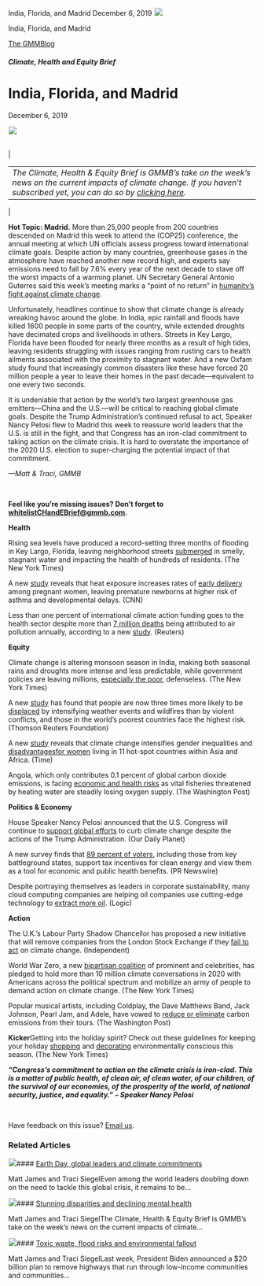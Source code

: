 



India, Florida, and Madrid
December 6, 2019
![](data:image/gif;base64,R0lGODlhAQABAAAAACH5BAEKAAEALAAAAAABAAEAAAICTAEAOw==)![](https://www.gmmb.com/wp-content/uploads/2020/11/12_06_2019.png)



India, Florida, and Madrid





 [The GMMBlog](/blog/)



##### Climate, Health and Equity Brief

 India, Florida, and Madrid
==========================


December 6, 2019



![](data:image/gif;base64,R0lGODlhAQABAAAAACH5BAEKAAEALAAAAAABAAEAAAICTAEAOw==)![](https://www.gmmb.com/wp-content/uploads/2020/11/12_06_2019-552x552.png) 




|  |  |
| --- | --- |
| 

|  |
| --- |
| *The Climate, Health & Equity Brief is GMMB’s take on the week’s news on the current impacts of climate change. If you haven’t subscribed yet, you can do so by [clicking here](https://mailchimp.us4.list-manage.com/subscribe?u=f2f8c4bdabe1a2a83f914e813&id=4a13a601e2).* |

 |


**Hot Topic: Madrid.** More than 25,000 people from 200 countries descended on Madrid this week to attend the (COP25) conference, the annual meeting at which UN officials assess progress toward international climate goals. Despite action by many countries, greenhouse gases in the atmosphere have reached another new record high, and experts say emissions need to fall by 7.6% every year of the next decade to stave off the worst impacts of a warming planet. UN Secretary General Antonio Guterres said this week’s meeting marks a “point of no return” in [humanity’s fight against climate change](https://urldefense.proofpoint.com/v2/url?u=https-3A__mailchimp.us4.list-2Dmanage.com_track_click-3Fu-3Df2f8c4bdabe1a2a83f914e813-26id-3D77a73718a0-26e-3D2296e2a9d5&d=DwMFaQ&c=9wxE0DgWbPxd1HCzjwN8Eaww1--ViDajIU4RXCxgSXE&r=8nm9-leltRyxR1qpBpdnAChPxMCLHO1o-SP2jD8MkRQ&m=HFZWyFfeRPvBzLM_6Vt7HVtmKebUl_XUBxx0vttfPrI&s=NoLkgVwXrvnA86MjggP6ko_OmDlANv3BELxgYVZrLjY&e=).


Unfortunately, headlines continue to show that climate change is already wreaking havoc around the globe. In India, epic rainfall and floods have killed 1600 people in some parts of the country, while extended droughts have decimated crops and livelihoods in others. Streets in Key Largo, Florida have been flooded for nearly three months as a result of high tides, leaving residents struggling with issues ranging from rusting cars to health ailments associated with the proximity to stagnant water. And a new Oxfam study found that increasingly common disasters like these have forced 20 million people a year to leave their homes in the past decade—equivalent to one every two seconds.


It is undeniable that action by the world’s two largest greenhouse gas emitters—China and the U.S.—will be critical to reaching global climate goals. Despite the Trump Administration’s continued refusal to act, Speaker Nancy Pelosi flew to Madrid this week to reassure world leaders that the U.S. is still in the fight, and that Congress has an iron-clad commitment to taking action on the climate crisis. It is hard to overstate the importance of the 2020 U.S. election to super-charging the potential impact of that commitment.


*—Matt & Traci, GMMB*


 


**Feel like you’re missing issues? Don’t forget to** [**whitelist**](https://urldefense.proofpoint.com/v2/url?u=https-3A__mailchimp.us4.list-2Dmanage.com_track_click-3Fu-3Df2f8c4bdabe1a2a83f914e813-26id-3D8a7e7a067c-26e-3D2296e2a9d5&d=DwMFaQ&c=9wxE0DgWbPxd1HCzjwN8Eaww1--ViDajIU4RXCxgSXE&r=8nm9-leltRyxR1qpBpdnAChPxMCLHO1o-SP2jD8MkRQ&m=HFZWyFfeRPvBzLM_6Vt7HVtmKebUl_XUBxx0vttfPrI&s=2WW9cBOW2Bufa0YarVDSLKQjU__6IhXyyMWOjsJ5BbA&e=)**[CHandEBrief@gmmb.com](mailto:CHandEBrief@gmmb.com).**


**Health**  

Rising sea levels have produced a record-setting three months of flooding in Key Largo, Florida, leaving neighborhood streets [submerged](https://urldefense.proofpoint.com/v2/url?u=https-3A__mailchimp.us4.list-2Dmanage.com_track_click-3Fu-3Df2f8c4bdabe1a2a83f914e813-26id-3D7203acb756-26e-3D2296e2a9d5&d=DwMFaQ&c=9wxE0DgWbPxd1HCzjwN8Eaww1--ViDajIU4RXCxgSXE&r=8nm9-leltRyxR1qpBpdnAChPxMCLHO1o-SP2jD8MkRQ&m=HFZWyFfeRPvBzLM_6Vt7HVtmKebUl_XUBxx0vttfPrI&s=13l3QDKlRsHlv4uJ86cbqrQe4Ln_OYHv-fKAJBsJmgs&e=) in smelly, stagnant water and impacting the health of hundreds of residents. (The New York Times)


A new [study](https://urldefense.proofpoint.com/v2/url?u=https-3A__mailchimp.us4.list-2Dmanage.com_track_click-3Fu-3Df2f8c4bdabe1a2a83f914e813-26id-3Da19859acda-26e-3D2296e2a9d5&d=DwMFaQ&c=9wxE0DgWbPxd1HCzjwN8Eaww1--ViDajIU4RXCxgSXE&r=8nm9-leltRyxR1qpBpdnAChPxMCLHO1o-SP2jD8MkRQ&m=HFZWyFfeRPvBzLM_6Vt7HVtmKebUl_XUBxx0vttfPrI&s=CAscVZe4UZ_fugODysJhdY_42_KlPFT_UmcncVbTWNQ&e=) reveals that heat exposure increases rates of [early delivery](https://urldefense.proofpoint.com/v2/url?u=https-3A__mailchimp.us4.list-2Dmanage.com_track_click-3Fu-3Df2f8c4bdabe1a2a83f914e813-26id-3D03a86b0c45-26e-3D2296e2a9d5&d=DwMFaQ&c=9wxE0DgWbPxd1HCzjwN8Eaww1--ViDajIU4RXCxgSXE&r=8nm9-leltRyxR1qpBpdnAChPxMCLHO1o-SP2jD8MkRQ&m=HFZWyFfeRPvBzLM_6Vt7HVtmKebUl_XUBxx0vttfPrI&s=04gv2ojefJxbsGMIrD19riGpP-kNMqWaU_oBMH7S0UI&e=) among pregnant women, leaving premature newborns at higher risk of asthma and developmental delays. (CNN)


Less than one percent of international climate action funding goes to the health sector despite more than [7 million deaths](https://urldefense.proofpoint.com/v2/url?u=https-3A__mailchimp.us4.list-2Dmanage.com_track_click-3Fu-3Df2f8c4bdabe1a2a83f914e813-26id-3D9696ea7280-26e-3D2296e2a9d5&d=DwMFaQ&c=9wxE0DgWbPxd1HCzjwN8Eaww1--ViDajIU4RXCxgSXE&r=8nm9-leltRyxR1qpBpdnAChPxMCLHO1o-SP2jD8MkRQ&m=HFZWyFfeRPvBzLM_6Vt7HVtmKebUl_XUBxx0vttfPrI&s=NqEaIG7EiMejsIhV1LEm-3Yvfi1ELeWJfZqysN2Ulcw&e=) being attributed to air pollution annually, according to a new [study](https://urldefense.proofpoint.com/v2/url?u=https-3A__mailchimp.us4.list-2Dmanage.com_track_click-3Fu-3Df2f8c4bdabe1a2a83f914e813-26id-3De6855fc8cc-26e-3D2296e2a9d5&d=DwMFaQ&c=9wxE0DgWbPxd1HCzjwN8Eaww1--ViDajIU4RXCxgSXE&r=8nm9-leltRyxR1qpBpdnAChPxMCLHO1o-SP2jD8MkRQ&m=HFZWyFfeRPvBzLM_6Vt7HVtmKebUl_XUBxx0vttfPrI&s=G-8XR7G5qE8Hw63tFstkRxwO5qCuAI_ZXI4Lgr6IF6I&e=). (Reuters)


**Equity**  

Climate change is altering monsoon season in India, making both seasonal rains and droughts more intense and less predictable, while government policies are leaving millions, [especially the poor](https://urldefense.proofpoint.com/v2/url?u=https-3A__mailchimp.us4.list-2Dmanage.com_track_click-3Fu-3Df2f8c4bdabe1a2a83f914e813-26id-3D0314191508-26e-3D2296e2a9d5&d=DwMFaQ&c=9wxE0DgWbPxd1HCzjwN8Eaww1--ViDajIU4RXCxgSXE&r=8nm9-leltRyxR1qpBpdnAChPxMCLHO1o-SP2jD8MkRQ&m=HFZWyFfeRPvBzLM_6Vt7HVtmKebUl_XUBxx0vttfPrI&s=Sw1K5udSt5bPZabLtFQX12SuPdGCoqnYT1Y1mF3jR6A&e=), defenseless. (The New York Times)


A new [study](https://urldefense.proofpoint.com/v2/url?u=https-3A__mailchimp.us4.list-2Dmanage.com_track_click-3Fu-3Df2f8c4bdabe1a2a83f914e813-26id-3D6fbeda6eaa-26e-3D2296e2a9d5&d=DwMFaQ&c=9wxE0DgWbPxd1HCzjwN8Eaww1--ViDajIU4RXCxgSXE&r=8nm9-leltRyxR1qpBpdnAChPxMCLHO1o-SP2jD8MkRQ&m=HFZWyFfeRPvBzLM_6Vt7HVtmKebUl_XUBxx0vttfPrI&s=kDQRjUK5imngcYSDHsElBAyqJCOyfhauENQa_2SPs4o&e=) has found that people are now three times more likely to be [displaced](https://urldefense.proofpoint.com/v2/url?u=https-3A__mailchimp.us4.list-2Dmanage.com_track_click-3Fu-3Df2f8c4bdabe1a2a83f914e813-26id-3D5437525f05-26e-3D2296e2a9d5&d=DwMFaQ&c=9wxE0DgWbPxd1HCzjwN8Eaww1--ViDajIU4RXCxgSXE&r=8nm9-leltRyxR1qpBpdnAChPxMCLHO1o-SP2jD8MkRQ&m=HFZWyFfeRPvBzLM_6Vt7HVtmKebUl_XUBxx0vttfPrI&s=WabbjvwLj6FkP20ecpCzrbYL5VYD7_Ics5j7Z2OPAvE&e=) by intensifying weather events and wildfires than by violent conflicts, and those in the world’s poorest countries face the highest risk. (Thomson Reuters Foundation)


A new [study](https://urldefense.proofpoint.com/v2/url?u=https-3A__mailchimp.us4.list-2Dmanage.com_track_click-3Fu-3Df2f8c4bdabe1a2a83f914e813-26id-3D4fa7671139-26e-3D2296e2a9d5&d=DwMFaQ&c=9wxE0DgWbPxd1HCzjwN8Eaww1--ViDajIU4RXCxgSXE&r=8nm9-leltRyxR1qpBpdnAChPxMCLHO1o-SP2jD8MkRQ&m=HFZWyFfeRPvBzLM_6Vt7HVtmKebUl_XUBxx0vttfPrI&s=4lvKY5p3JYkh_lPX53qGJYF48N5bKBZUyyjFF1tGTX4&e=) reveals that climate change intensifies gender inequalities and [disadvantages](https://urldefense.proofpoint.com/v2/url?u=https-3A__mailchimp.us4.list-2Dmanage.com_track_click-3Fu-3Df2f8c4bdabe1a2a83f914e813-26id-3De930a6c8af-26e-3D2296e2a9d5&d=DwMFaQ&c=9wxE0DgWbPxd1HCzjwN8Eaww1--ViDajIU4RXCxgSXE&r=8nm9-leltRyxR1qpBpdnAChPxMCLHO1o-SP2jD8MkRQ&m=HFZWyFfeRPvBzLM_6Vt7HVtmKebUl_XUBxx0vttfPrI&s=loj8ceIlmmTOn-WYoRTmFqMxf8VNYl4eLxoa8YkSppw&e=)[for women](https://urldefense.proofpoint.com/v2/url?u=https-3A__mailchimp.us4.list-2Dmanage.com_track_click-3Fu-3Df2f8c4bdabe1a2a83f914e813-26id-3D990d176ce1-26e-3D2296e2a9d5&d=DwMFaQ&c=9wxE0DgWbPxd1HCzjwN8Eaww1--ViDajIU4RXCxgSXE&r=8nm9-leltRyxR1qpBpdnAChPxMCLHO1o-SP2jD8MkRQ&m=HFZWyFfeRPvBzLM_6Vt7HVtmKebUl_XUBxx0vttfPrI&s=Fxza-nbk7eqCrSviJmSapwxCXh29wPnN3WjNsH7Mp-0&e=) living in 11 hot-spot countries within Asia and Africa. (Time)


Angola, which only contributes 0.1 percent of global carbon dioxide emissions, is facing [economic and health risks](https://urldefense.proofpoint.com/v2/url?u=https-3A__mailchimp.us4.list-2Dmanage.com_track_click-3Fu-3Df2f8c4bdabe1a2a83f914e813-26id-3Df364ea72b1-26e-3D2296e2a9d5&d=DwMFaQ&c=9wxE0DgWbPxd1HCzjwN8Eaww1--ViDajIU4RXCxgSXE&r=8nm9-leltRyxR1qpBpdnAChPxMCLHO1o-SP2jD8MkRQ&m=HFZWyFfeRPvBzLM_6Vt7HVtmKebUl_XUBxx0vttfPrI&s=MkD5KptFpHpKJCINrWPqLARJD7mgPfRxmlJsS_5nKJs&e=) as vital fisheries threatened by heating water are steadily losing oxygen supply. (The Washington Post)


**Politics & Economy**  

House Speaker Nancy Pelosi announced that the U.S. Congress will continue to [support global efforts](https://urldefense.proofpoint.com/v2/url?u=https-3A__mailchimp.us4.list-2Dmanage.com_track_click-3Fu-3Df2f8c4bdabe1a2a83f914e813-26id-3D0d0e30556c-26e-3D2296e2a9d5&d=DwMFaQ&c=9wxE0DgWbPxd1HCzjwN8Eaww1--ViDajIU4RXCxgSXE&r=8nm9-leltRyxR1qpBpdnAChPxMCLHO1o-SP2jD8MkRQ&m=HFZWyFfeRPvBzLM_6Vt7HVtmKebUl_XUBxx0vttfPrI&s=DUPL4_A6KtD7FwKixmgTPrfJ0-F0bX8lo1tLUSs_kLk&e=) to curb climate change despite the actions of the Trump Administration. (Our Daily Planet)


A new survey finds that [89 percent of voters](https://urldefense.proofpoint.com/v2/url?u=https-3A__mailchimp.us4.list-2Dmanage.com_track_click-3Fu-3Df2f8c4bdabe1a2a83f914e813-26id-3D73cc27dd9c-26e-3D2296e2a9d5&d=DwMFaQ&c=9wxE0DgWbPxd1HCzjwN8Eaww1--ViDajIU4RXCxgSXE&r=8nm9-leltRyxR1qpBpdnAChPxMCLHO1o-SP2jD8MkRQ&m=HFZWyFfeRPvBzLM_6Vt7HVtmKebUl_XUBxx0vttfPrI&s=c5O2Kd09zMx622olfiSGZ9lHeRLqQwM0iCXBfo6iafQ&e=), including those from key battleground states, support tax incentives for clean energy and view them as a tool for economic and public health benefits. (PR Newswire)


Despite portraying themselves as leaders in corporate sustainability, many cloud computing companies are helping oil companies use cutting-edge technology to [extract more oil](https://urldefense.proofpoint.com/v2/url?u=https-3A__mailchimp.us4.list-2Dmanage.com_track_click-3Fu-3Df2f8c4bdabe1a2a83f914e813-26id-3Dfdd71fb08a-26e-3D2296e2a9d5&d=DwMFaQ&c=9wxE0DgWbPxd1HCzjwN8Eaww1--ViDajIU4RXCxgSXE&r=8nm9-leltRyxR1qpBpdnAChPxMCLHO1o-SP2jD8MkRQ&m=HFZWyFfeRPvBzLM_6Vt7HVtmKebUl_XUBxx0vttfPrI&s=6y1qJZeJe05-hs-kxYVnmjpZKGZiAR5rapWBRdW0C_k&e=). (Logic)


**Action**   

The U.K.’s Labour Party Shadow Chancellor has proposed a new initiative that will remove companies from the London Stock Exchange if they [fail to act](https://urldefense.proofpoint.com/v2/url?u=https-3A__mailchimp.us4.list-2Dmanage.com_track_click-3Fu-3Df2f8c4bdabe1a2a83f914e813-26id-3Db39e3c9b45-26e-3D2296e2a9d5&d=DwMFaQ&c=9wxE0DgWbPxd1HCzjwN8Eaww1--ViDajIU4RXCxgSXE&r=8nm9-leltRyxR1qpBpdnAChPxMCLHO1o-SP2jD8MkRQ&m=HFZWyFfeRPvBzLM_6Vt7HVtmKebUl_XUBxx0vttfPrI&s=Udt1jhzdrUZzoGvkRnJvE9SSTLLgQSktfl2rZrNFOnc&e=) on climate change. (Independent)


World War Zero, a new [bipartisan coalition](https://urldefense.proofpoint.com/v2/url?u=https-3A__mailchimp.us4.list-2Dmanage.com_track_click-3Fu-3Df2f8c4bdabe1a2a83f914e813-26id-3D49ea2bfe68-26e-3D2296e2a9d5&d=DwMFaQ&c=9wxE0DgWbPxd1HCzjwN8Eaww1--ViDajIU4RXCxgSXE&r=8nm9-leltRyxR1qpBpdnAChPxMCLHO1o-SP2jD8MkRQ&m=HFZWyFfeRPvBzLM_6Vt7HVtmKebUl_XUBxx0vttfPrI&s=v0pdp8JWUZyf6zOkgRcML-la_P2byYlS6Pim7s-rt-k&e=) of prominent and celebrities, has pledged to hold more than 10 million climate conversations in 2020 with Americans across the political spectrum and mobilize an army of people to demand action on climate change. (The New York Times)


Popular musical artists, including Coldplay, the Dave Matthews Band, Jack Johnson, Pearl Jam, and Adele, have vowed to [reduce or eliminate](https://urldefense.proofpoint.com/v2/url?u=https-3A__mailchimp.us4.list-2Dmanage.com_track_click-3Fu-3Df2f8c4bdabe1a2a83f914e813-26id-3D6dff0ecd82-26e-3D2296e2a9d5&d=DwMFaQ&c=9wxE0DgWbPxd1HCzjwN8Eaww1--ViDajIU4RXCxgSXE&r=8nm9-leltRyxR1qpBpdnAChPxMCLHO1o-SP2jD8MkRQ&m=HFZWyFfeRPvBzLM_6Vt7HVtmKebUl_XUBxx0vttfPrI&s=IaOF2dESZSspV7VCQgsxJ_pSMs691aUyodaBx7SCQio&e=) carbon emissions from their tours. (The Washington Post)


**Kicker**Getting into the holiday spirit? Check out these guidelines for keeping your holiday [shopping](https://urldefense.proofpoint.com/v2/url?u=https-3A__mailchimp.us4.list-2Dmanage.com_track_click-3Fu-3Df2f8c4bdabe1a2a83f914e813-26id-3D68f0d4603f-26e-3D2296e2a9d5&d=DwMFaQ&c=9wxE0DgWbPxd1HCzjwN8Eaww1--ViDajIU4RXCxgSXE&r=8nm9-leltRyxR1qpBpdnAChPxMCLHO1o-SP2jD8MkRQ&m=HFZWyFfeRPvBzLM_6Vt7HVtmKebUl_XUBxx0vttfPrI&s=Qoq3HvnN3go2HZjcDbE9R-AiWakajGnPloVo1bBEGHg&e=) and [decorating](https://urldefense.proofpoint.com/v2/url?u=https-3A__mailchimp.us4.list-2Dmanage.com_track_click-3Fu-3Df2f8c4bdabe1a2a83f914e813-26id-3D05aea98b93-26e-3D2296e2a9d5&d=DwMFaQ&c=9wxE0DgWbPxd1HCzjwN8Eaww1--ViDajIU4RXCxgSXE&r=8nm9-leltRyxR1qpBpdnAChPxMCLHO1o-SP2jD8MkRQ&m=HFZWyFfeRPvBzLM_6Vt7HVtmKebUl_XUBxx0vttfPrI&s=PGoMhoRuuqMF6KIngXNELItLl_aEu9xMzDwWk6Drsxk&e=) environmentally conscious this season. (The New York Times)


***“Congress’s commitment to action on the climate crisis is iron-clad. This is a matter of public health, of clean air, of clean water, of our children, of the survival of our economies, of the prosperity of the world, of national security, justice, and equality.”*** ***– Speaker Nancy Pelosi***


 


Have feedback on this issue? [Email us](mailto:traci.siegel@gmmb.com).









### Related Articles

![](data:image/gif;base64,R0lGODlhAQABAAAAACH5BAEKAAEALAAAAAABAAEAAAICTAEAOw==)![](https://www.gmmb.com/wp-content/uploads/2021/04/b5197d82-9fb4-4c84-a8d9-e468348c4c67-380x200.jpg)#### [Earth Day, global leaders and climate commitments](https://www.gmmb.com/news/earth-day-global-leaders-and-climate-commitments/)

Matt James and Traci SiegelEven among the world leaders doubling down on the need to tackle this global crisis, it remains to be…

![](data:image/gif;base64,R0lGODlhAQABAAAAACH5BAEKAAEALAAAAAABAAEAAAICTAEAOw==)![](https://www.gmmb.com/wp-content/uploads/2021/04/4.16header-380x200.png)#### [Stunning disparities and declining mental health](https://www.gmmb.com/news/stunning-disparities-and-declining-mental-health/)

Matt James and Traci SiegelThe Climate, Health & Equity Brief is GMMB’s take on the week’s news on the current impacts of climate…

![](data:image/gif;base64,R0lGODlhAQABAAAAACH5BAEKAAEALAAAAAABAAEAAAICTAEAOw==)![](https://www.gmmb.com/wp-content/uploads/2021/04/Picture1-380x200.jpg)#### [Toxic waste, flood risks and environmental fallout](https://www.gmmb.com/news/toxic-waste-flood-risks-and-environmental-fallout/)

Matt James and Traci SiegelLast week, President Biden announced a $20 billion plan to remove highways that run through low-income communities and communities…




